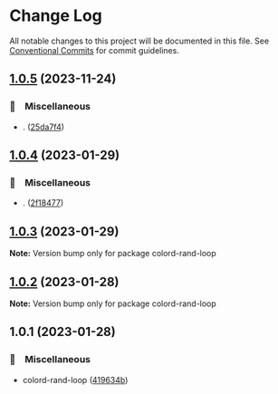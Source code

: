 # Change Log

All notable changes to this project will be documented in this file.
See [Conventional Commits](https://conventionalcommits.org) for commit guidelines.

## [1.0.5](https://github.com/bluelovers/ws-color/compare/colord-rand-loop@1.0.4...colord-rand-loop@1.0.5) (2023-11-24)



### 🔖　Miscellaneous

* . ([25da7f4](https://github.com/bluelovers/ws-color/commit/25da7f42a07e140a5a2d4418e64238691ca57265))



## [1.0.4](https://github.com/bluelovers/ws-color/compare/colord-rand-loop@1.0.3...colord-rand-loop@1.0.4) (2023-01-29)



### 🔖　Miscellaneous

* . ([2f18477](https://github.com/bluelovers/ws-color/commit/2f18477deca4c767dd3e636d77bd55600ddd59d4))



## [1.0.3](https://github.com/bluelovers/ws-color/compare/colord-rand-loop@1.0.2...colord-rand-loop@1.0.3) (2023-01-29)

**Note:** Version bump only for package colord-rand-loop





## [1.0.2](https://github.com/bluelovers/ws-color/compare/colord-rand-loop@1.0.1...colord-rand-loop@1.0.2) (2023-01-28)

**Note:** Version bump only for package colord-rand-loop





## 1.0.1 (2023-01-28)



### 🔖　Miscellaneous

* colord-rand-loop ([419634b](https://github.com/bluelovers/ws-color/commit/419634b574f31df14e4fc8d6b2489d67cd91e590))
